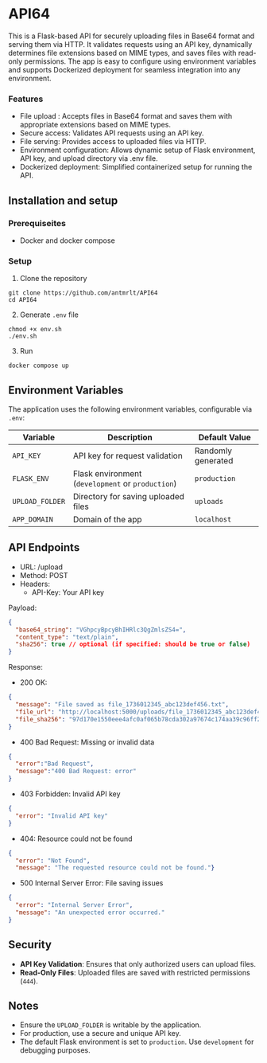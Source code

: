 # API64

This is a Flask-based API for securely uploading files in Base64 format and serving them via HTTP. It validates requests using an API key, dynamically determines file extensions based on MIME types, and saves files with read-only permissions. The app is easy to configure using environment variables and supports Dockerized deployment for seamless integration into any environment.

### Features
- File upload : Accepts files in Base64 format and saves them with appropriate extensions based on MIME types.
- Secure access: Validates API requests using an API key.
- File serving: Provides access to uploaded files via HTTP.
- Environment configuration: Allows dynamic setup of Flask environment, API key, and upload directory via .env file.
- Dockerized deployment: Simplified containerized setup for running the API.

## Installation and setup

### Prerequiseites
- Docker and docker compose

### Setup 

1. Clone the repository
```
git clone https://github.com/antmrlt/API64
cd API64
```

2. Generate `.env` file
```
chmod +x env.sh
./env.sh
```

3. Run
```
docker compose up
```

## Environment Variables

The application uses the following environment variables, configurable via `.env`:

| Variable      | Description                                      | Default Value |
|---------------|--------------------------------------------------|---------------|
| `API_KEY`     | API key for request validation                   | Randomly generated |
| `FLASK_ENV`   | Flask environment (`development` or `production`) | `production`   |
| `UPLOAD_FOLDER` | Directory for saving uploaded files             | `uploads`      |
| `APP_DOMAIN`  | Domain of the app                                | `localhost`     |

## API Endpoints

- URL: /upload
- Method: POST
- Headers:
    - API-Key: Your API key

Payload:
```json
{
  "base64_string": "VGhpcyBpcyBhIHRlc3QgZmlsZS4=",
  "content_type": "text/plain",
  "sha256": true // optional (if specified: should be true or false)
}
```

Response:
- 200 OK:
```json
{
  "message": "File saved as file_1736012345_abc123def456.txt",
  "file_url": "http://localhost:5000/uploads/file_1736012345_abc123def456.txt",
  "file_sha256": "97d170e1550eee4afc0af065b78cda302a97674c174aa39c96ff21493893d20d"
}
```
- 400 Bad Request: Missing or invalid data
```json
{
  "error":"Bad Request",
  "message":"400 Bad Request: error"
}
```
- 403 Forbidden: Invalid API key
```json
{
  "error": "Invalid API key"
}
```
- 404: Resource could not be found
```json
{
  "error": "Not Found", 
  "message": "The requested resource could not be found."}
```
- 500 Internal Server Error: File saving issues
```json
{
  "error": "Internal Server Error", 
  "message": "An unexpected error occurred."
}
```

## Security

- **API Key Validation**: Ensures that only authorized users can upload files.
- **Read-Only Files**: Uploaded files are saved with restricted permissions (`444`).

## Notes

- Ensure the `UPLOAD_FOLDER` is writable by the application.
- For production, use a secure and unique API key.
- The default Flask environment is set to `production`. Use `development` for debugging purposes.
